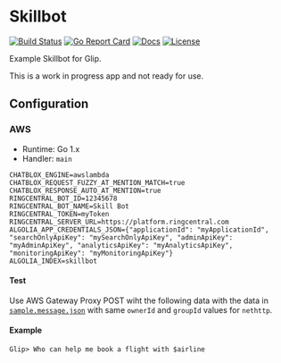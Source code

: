 # Skillbot

[![Build Status][build-status-svg]][build-status-url]
[![Go Report Card][goreport-svg]][goreport-url]
[![Docs][docs-godoc-svg]][docs-godoc-url]
[![License][license-svg]][license-url]

 [build-status-svg]: https://github.com/grokify/skilbot/workflows/test/badge.svg
 [build-status-url]: https://github.com/grokify/skilbot/actions
 [goreport-svg]: https://goreportcard.com/badge/github.com/grokify/skillbot
 [goreport-url]: https://goreportcard.com/report/github.com/grokify/skillbot
 [docs-godoc-svg]: https://img.shields.io/badge/docs-godoc-blue.svg
 [docs-godoc-url]: https://godoc.org/github.com/grokify/skillbot
 [license-svg]: https://img.shields.io/badge/license-MIT-blue.svg
 [license-url]: https://github.com/grokify/skillbot/blob/master/LICENSE

Example Skillbot for Glip.

This is a work in progress app and not ready for use.

## Configuration

### AWS

* Runtime: Go 1.x
* Handler: `main`

```
CHATBLOX_ENGINE=awslambda
CHATBLOX_REQUEST_FUZZY_AT_MENTION_MATCH=true
CHATBLOX_RESPONSE_AUTO_AT_MENTION=true
RINGCENTRAL_BOT_ID=12345678
RINGCENTRAL_BOT_NAME=Skill Bot
RINGCENTRAL_TOKEN=myToken
RINGCENTRAL_SERVER_URL=https://platform.ringcentral.com
ALGOLIA_APP_CREDENTIALS_JSON={"applicationId": "myApplicationId", "searchOnlyApiKey": "mySearchOnlyApiKey", "adminApiKey": "myAdminApiKey", "analyticsApiKey": "myAnalyticsApiKey", "monitoringApiKey": "myMonitoringApiKey"}
ALGOLIA_INDEX=skillbot
```

#### Test

Use AWS Gateway Proxy POST wiht the following data with the data in [`sample.message.json`](sample.message.json) with same `ownerId` and `groupId` values for `nethttp`.


#### Example

`Glip> Who can help me book a flight with $airline`